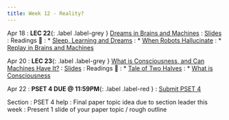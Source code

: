 ```yaml
---
title: Week 12 - Reality?
---
```


Apr 18
: **LEC 22**{: .label .label-grey } [Dreams in Brains and Machines](#)
  : [Slides](https://canvas.harvard.edu/files/14782115/download?download_frd=1)
: Readings 📖
: * [Sleep, Learning and Dreams](https://canvas.harvard.edu/files/14781104/download?download_frd=1) 
: * [When Robots Hallucinate](https://www.theatlantic.com/technology/archive/2015/09/robots-hallucinate-dream/403498/)
: * [Replay in Brains and Machines](https://www.deepmind.com/blog/replay-in-biological-and-artificial-neural-networks)

Apr 20
: **LEC 23**{: .label .label-grey } [What is Consciousness, and Can Machines Have It?](#)
  : [Slides](#)
: Readings 📖
: * [Tale of Two Halves](https://canvas.harvard.edu/files/14788558/download?download_frd=1)
: * [What is Consciousness](https://canvas.harvard.edu/files/14788557/download?download_frd=1)

Apr 22
: **PSET 4 DUE @ 11:59PM**{: .label .label-red }
    : [Submit PSET 4](https://canvas.harvard.edu/courses/97916/assignments/532857)

Section
: PSET 4 help
: Final paper topic idea due to section leader this week
: Present 1 slide of your paper topic / rough outline
